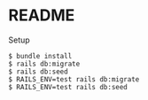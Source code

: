 # README

Setup

```
$ bundle install
$ rails db:migrate
$ rails db:seed
$ RAILS_ENV=test rails db:migrate
$ RAILS_ENV=test rails db:seed
```
